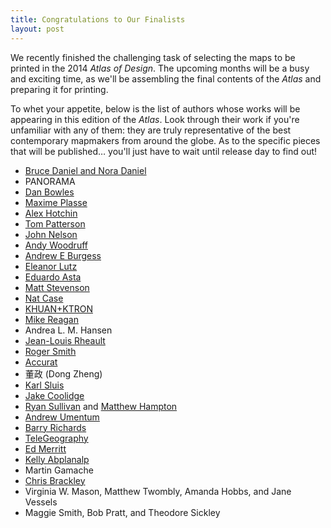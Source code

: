 ```yaml
---
title: Congratulations to Our Finalists
layout: post
---
```


We recently finished the challenging task of selecting the maps to be printed in the 2014 <em>Atlas of Design</em>. The upcoming months will be a busy and exciting time, as we'll be assembling the final contents of the <em>Atlas</em> and preparing it for printing.

To whet your appetite, below is the list of authors whose works will be appearing in this edition of the <em>Atlas</em>. Look through their work if you're unfamiliar with any of them: they are truly representative of the best contemporary mapmakers from around the globe. As to the specific pieces that will be published… you'll just have to wait until release day to find out!

<ul>
<li><a href="http://bestlocalmap.com/" target="_blank">Bruce Daniel and Nora Daniel</a></li>
<li>PANORAMA    </li>
<li><a href="http://www.thecartographicdivision.com/" target="_blank">Dan Bowles</a>    </li>
<li><a href="http://maximeplasse.deviantart.com/" target="_blank">Maxime Plasse</a>   </li>
<li><a href="http://alexhotchin.com/" target="_blank">Alex Hotchin</a>   </li>
<li><a href="http://www.shadedrelief.com/" target="_blank">Tom Patterson</a>   </li>
<li><a href="http://uxblog.idvsolutions.com/" target="_blank">John Nelson</a>   </li>
<li><a href="http://andywoodruff.com/" target="_blank">Andy Woodruff</a>   </li>
<li><a href="mailto:andreweburgess@gmail.com">Andrew E Burgess</a></li>
<li><a href="http://www.behance.net/hellofromthemoon" target="_blank">Eleanor Lutz</a>   </li>
<li><a href="https://www.flickr.com/photos/easta/" target="_blank">Eduardo Asta</a>  </li>
<li><a href="http://coregis.net/" target="_blank">Matt Stevenson</a>   </li>
<li><a href="http://incasellc.com/" target="_blank">Nat Case</a>   </li>
<li><a href="http://khuan-ktron.com/" target="_blank">KHUAN+KTRON</a>   </li>
<li><a href="http://www.mapsbymikereagan.com/" target="_blank">Mike Reagan</a>   </li>
<li>Andrea L. M. Hansen   </li>
<li><a href="https://www.flickr.com/photos/107017401@N02/">Jean-Louis Rheault</a>   </li>
<li><a href="http://geographx.co.nz/">Roger Smith</a>   </li>
<li><a href="http://www.accurat.it/">Accurat</a>   </li>
<li>董政 (Dong Zheng)  </li>
<li><a href="http://www.karlsluis.com/">Karl Sluis</a>   </li>
<li><a href="http://www.jakecoolidgecartography.com/">Jake Coolidge</a>   </li>
<li><a href="http://pasteinplace.com" target="_blank">Ryan Sullivan</a> and <a href="http://oregonmetro.gov" target="_blank">Matthew Hampton</a>    </li>
<li><a href="https://twitter.com/AndrewUmentum" target="_blank">Andrew Umentum</a>   </li>
<li><a href="http://www.brichards.co.uk/" target="_blank">Barry Richards</a>   </li>
<li><a href="http://www.telegeography.com/" target="_blank">TeleGeography    </a></li>
<li><a href="http://www.merrittcartographic.co.uk/" target="_blank">Ed Merritt</a>   </li>
<li><a href="https://twitter.com/kmabplanalp" target="_blank">Kelly Abplanalp</a>   </li>
<li>Martin Gamache  </li>
<li><a href="http://atcfc.ca/" target="_blank">Chris Brackley</a>   </li>
<li>Virginia W. Mason, Matthew Twombly, Amanda Hobbs, and Jane Vessels   </li>
<li>Maggie Smith, Bob Pratt, and Theodore Sickley   </li>
</ul>